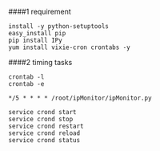 ####1 requirement

```
install -y python-setuptools
easy_install pip
pip install IPy
yum install vixie-cron crontabs -y
```

####2 timing tasks
```
crontab -l
crontab -e

*/5 * * * * /root/ipMonitor/ipMonitor.py

service crond start
service crond stop
service crond restart
service crond reload
service crond status
```
